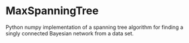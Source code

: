 MaxSpanningTree
===============

Python numpy implementation of a spanning tree algorithm for finding a singly connected Bayesian network from a data set.
